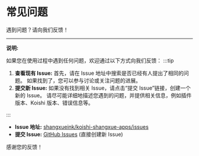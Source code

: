 # 常见问题


遇到问题？请向我们反馈！


---

**说明:**

如果您在使用过程中遇到任何问题，欢迎通过以下方式向我们反馈：
:::tip

1.  **查看现有 Issue:**  首先，请在 Issue 地址中搜索是否已经有人提出了相同的问题。  如果找到了，您可以参与讨论或关注问题的进展。
2.  **提交新 Issue:**  如果没有找到相关 Issue，请点击“提交 Issue”链接，创建一个新的 Issue。  请尽可能详细地描述您遇到的问题，并提供相关信息，例如插件版本、Koishi 版本、错误信息等。

:::


*   **Issue 地址:** [shangxueink/koishi-shangxue-apps/issues](https://github.com/shangxueink/koishi-shangxue-apps/issues)
*   **提交 Issue:** [GitHub Issues](https://github.com/shangxueink/koishi-shangxue-apps/issues/new/choose) (直接创建新 Issue)


感谢您的反馈！
